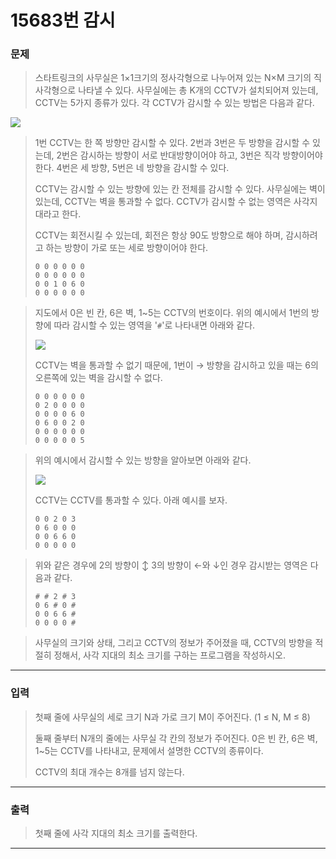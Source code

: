 

# 15683번 감시

### 문제

> 스타트링크의 사무실은 1×1크기의 정사각형으로 나누어져 있는 N×M 크기의 직사각형으로 나타낼 수 있다. 사무실에는 총 K개의 CCTV가 설치되어져 있는데, CCTV는 5가지 종류가 있다. 각 CCTV가 감시할 수 있는 방법은 다음과 같다.

![](C:\Users\multicampus\Algorithm\_posts\캡처1.PNG)

> 1번 CCTV는 한 쪽 방향만 감시할 수 있다. 2번과 3번은 두 방향을 감시할 수 있는데, 2번은 감시하는 방향이 서로 반대방향이어야 하고, 3번은 직각 방향이어야 한다. 4번은 세 방향, 5번은 네 방향을 감시할 수 있다.
>
> CCTV는 감시할 수 있는 방향에 있는 칸 전체를 감시할 수 있다. 사무실에는 벽이 있는데, CCTV는 벽을 통과할 수 없다. CCTV가 감시할 수 없는 영역은 사각지대라고 한다.
>
> CCTV는 회전시킬 수 있는데, 회전은 항상 90도 방향으로 해야 하며, 감시하려고 하는 방향이 가로 또는 세로 방향이어야 한다.
>
> ```
> 0 0 0 0 0 0
> 0 0 0 0 0 0
> 0 0 1 0 6 0
> 0 0 0 0 0 0
> ```

>  지도에서 0은 빈 칸, 6은 벽, 1~5는 CCTV의 번호이다. 위의 예시에서 1번의 방향에 따라 감시할 수 있는 영역을 '`#`'로 나타내면 아래와 같다.
>
> ![](C:\Users\multicampus\Algorithm\_posts\image-20200210160835233.png)
>
> CCTV는 벽을 통과할 수 없기 때문에, 1번이 → 방향을 감시하고 있을 때는 6의 오른쪽에 있는 벽을 감시할 수 없다.
>
> ```
> 0 0 0 0 0 0
> 0 2 0 0 0 0
> 0 0 0 0 6 0
> 0 6 0 0 2 0
> 0 0 0 0 0 0
> 0 0 0 0 0 5
> ```

> 위의 예시에서 감시할 수 있는 방향을 알아보면 아래와 같다.
>
> ![](C:\Users\multicampus\Algorithm\_posts\image-20200210160909799.png)
>
> CCTV는 CCTV를 통과할 수 있다. 아래 예시를 보자.
>
> ```
> 0 0 2 0 3
> 0 6 0 0 0
> 0 0 6 6 0
> 0 0 0 0 0
> ```

> 위와 같은 경우에 2의 방향이 ↕ 3의 방향이 ←와 ↓인 경우 감시받는 영역은 다음과 같다.
>
> ```
> # # 2 # 3
> 0 6 # 0 #
> 0 0 6 6 #
> 0 0 0 0 #
> ```

> 사무실의 크기와 상태, 그리고 CCTV의 정보가 주어졌을 때, CCTV의 방향을 적절히 정해서, 사각 지대의 최소 크기를 구하는 프로그램을 작성하시오.

---

### 입력

> 첫째 줄에 사무실의 세로 크기 N과 가로 크기 M이 주어진다. (1 ≤ N, M ≤ 8)
>
> 둘째 줄부터 N개의 줄에는 사무실 각 칸의 정보가 주어진다. 0은 빈 칸, 6은 벽, 1~5는 CCTV를 나타내고, 문제에서 설명한 CCTV의 종류이다. 
>
> CCTV의 최대 개수는 8개를 넘지 않는다.

---

### 출력

> 첫째 줄에 사각 지대의 최소 크기를 출력한다.

---



